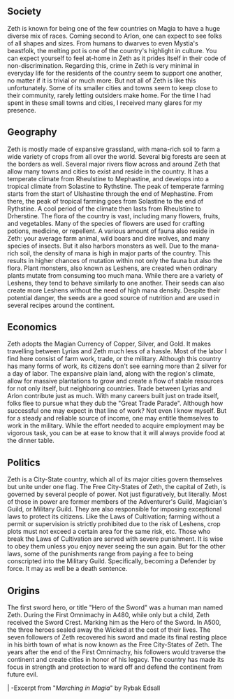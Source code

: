 
## Society
Zeth is known for being one of the few countries on Magia to have a huge diverse mix of races. Coming second to Arlon, one can expect to see folks of all shapes and sizes. From humans to dwarves to even Mystia's beastfolk, the melting pot is one of the country's highlight in culture. You can expect yourself to feel at-home in Zeth as it prides itself in their code of non-discrimination. Regarding this, crime in Zeth is very minimal in everyday life for the residents of the country seem to support one another, no matter if it is trivial or much more. But not all of Zeth is like this unfortunately. Some of its smaller cities and towns seem to keep close to their community, rarely letting outsiders make home. For the time I had spent in these small towns and cities, I received many glares for my presence. 

## Geography
Zeth is mostly made of expansive grassland, with mana-rich soil to farm a wide variety of crops from all over the world. Several big forests are seen at the borders as well. Several major rivers flow across and around Zeth that allow many towns and cities to exist and reside in the country. It has a temperate climate from Rheulstine to Mephastine, and develops into a tropical climate from Solastine to Rythstine. 
The peak of temperate farming starts from the start of Ulshastine through the end of Mephastine. From there, the peak of tropical farming goes from Solastine to the end of Rythstine. A cool period of the climate then lasts from Rheulstine to Drherstine. 
The flora of the country is vast, including many flowers, fruits, and vegetables. Many of the species of flowers are used for crafting potions, medicine, or repellent. A various amount of fauna also reside in Zeth: your average farm animal, wild boars and dire wolves, and many species of insects. But it also harbors monsters as well. Due to the mana-rich soil, the density of mana is high in major parts of the country. This results in higher chances of mutation within not only the fauna but also the flora. Plant monsters, also known as Leshens, are created when ordinary plants mutate from consuming too much mana. While there are a variety of Leshens, they tend to behave similarly to one another. Their seeds can also create more Leshens without the need of high mana density. Despite their potential danger, the seeds are a good source of nutrition and are used in several recipes around the continent.

## Economics
Zeth adopts the Magian Currency of Copper, Silver, and Gold. It makes travelling between Lyrias and Zeth much less of a hassle. Most of the labor I find here consist of farm work, trade, or the military. Although this country has many forms of work, its citizens don't see earning more than 2 silver for a day of labor. The expansive plain land, along with the region's climate, allow for massive plantations to grow and create a flow of stable resources for not only itself, but neighboring countries. Trade between Lyrias and Arlon contribute just as much. With many careers built just on trade itself, folks flee to pursue what they dub the "Great Trade Parade". Although how successful one may expect in that line of work? Not even I know myself. But for a steady and reliable source of income, one may entitle themselves to work in the military. While the effort needed to acquire employment may be vigorous task, you can be at ease to know that it will always provide food at the dinner table. 

## Politics
Zeth is a City-State country, which all of its major cities govern themselves but unite under one flag. The Free City-States of Zeth, the capital of Zeth, is governed by several people of power. Not just figuratively, but literally. Most of those in power are former members of the Adventurer's Guild, Magician's Guild, or Military Guild. They are also responsible for imposing exceptional laws to protect its citizens. Like the Laws of Cultivation; farming without a permit or supervision is strictly prohibited due to the risk of Leshens, crop plots must not exceed a certain area for the same risk, etc. Those who break the Laws of Cultivation are served with severe punishment. It is wise to obey them unless you enjoy never seeing the sun again. But for the other laws, some of the punishments range from paying a fee to being conscripted into the Military Guild. Specifically, becoming a Defender by force. It may as well be a death sentence.

## Origins
The first sword hero, or title "Hero of the Sword" was a human man named Zeth. During the First Omnimachy in A480, while only but a child, Zeth received the Sword Crest. Marking him as the Hero of the Sword. In A500, the three heroes sealed away the Wicked at the cost of their lives. The seven followers of Zeth recovered his sword and made its final resting place in his birth town of what is now known as the Free City-States of Zeth. The years after the end of the First Omnimachy, his followers would traverse the continent and create cities in honor of his legacy. The country has made its focus in strength and protection to ward off and defend the continent from future evil. 






|                                                                                                                    -Excerpt from "*Marching in Magia*" by Rybak Edsall
